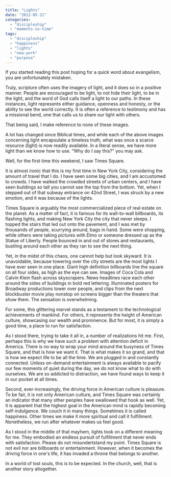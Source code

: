 ```yaml
---
title: "Lights"
date: "2012-05-21"
categories: 
  - "discipleship"
  - "moments-in-time"
tags: 
  - "discipleship"
  - "happiness"
  - "lights"
  - "new-york"
  - "purpose"
---
```


If you started reading this post hoping for a quick word about evangelism, you are unfortunately mistaken.

Truly, scripture often uses the imagery of light, and it does so in a positive manner. People are encouraged to be light, to not hide their light, to be in the light, and the word of God calls itself a light to our paths. In these instances, light represents either guidance, openness and honesty, or the ability to see the world correctly. It is often a reference to testimony and has a missional bend, one that calls us to share our light with others.

That being said, I make reference to none of these images.

A lot has changed since Biblical times, and while each of the above images concerning light encapsulate a timeless truth, what was once a scarce resource (light) is now readily available. In a literal sense, we have more light than we know how to use. "Why do I say this?" you may ask.

Well, for the first time this weekend, I saw Times Square.

It is almost ironic that this is my first time in New York City, considering the amount of travel that I do. I have seen some big cities, and I am accustomed to crowds. I have walked the crowded streets of urban centers, and I have seen buildings so tall you cannot see the top from the bottom. Yet, when I stepped out of that subway entrance on 42nd Street, I was struck by a new emotion, and it was because of the lights.

Times Square is arguably the most commercialized piece of real estate on the planet. As a matter of fact, it is famous for its wall-to-wall billboards, its flashing lights, and making New York City the city that never sleeps. I topped the stairs that led out onto the pavement, and I was met by thousands of people, scurrying around, bags in hand. Some were shopping, while others were taking pictures with Elmo or someone dressed up as the Statue of Liberty. People bounced in and out of stores and restaurants, bustling around each other as they ran to see the next thing.

Yet, in the midst of this chaos, one cannot help but look skyward. It is unavoidable, because towering over the city streets are the most lights I have ever seen in one place. Giant high definition billboards line the square on all four sides, as high as the eye can see. Images of Coca Cola and Calvin Klein flash across skyscrapers. News headlines race each other around the sides of buildings in bold red lettering. Illuminated posters for Broadway productions tower over people, and clips from the next blockbuster movie play nonstop on screens bigger than the theaters that show them. The sensation is overwhelming.

For some, this glittering marvel stands as a testament to the technological achievements of mankind. For others, it represents the height of American culture, showcasing our wealth and prominence. But for most, it is simply a good time, a place to run for satisfaction.

As I stood there, trying to take it all in, a number of realizations hit me. First, perhaps this is why we have such a problem with attention deficit in America. There is no way to wrap your mind around the busyness of Times Square, and that is how we want it. That is what makes it so grand, and that is how we expect life to be all the time. We are plugged in and constantly connected. Unless on-demand entertainment is always available to pacify our few moments of quiet during the day, we do not know what to do with ourselves. We are so addicted to distraction, we have found ways to keep it in our pocket at all times.

Second, ever-increasingly, the driving force in American culture is pleasure. To be fair, it is not only American culture, and Times Square was certainly an indicator that many other peoples have swallowed that hook as well. Yet, it is apparent that the highest goal in the American mind is rapidly becoming self-indulgence. We couch it in many things. Sometimes it is called happiness. Other times we make it more spiritual and call it fulfillment. Nonetheless, we run after whatever makes us feel good.

As I stood in the middle of that mayhem, lights took on a different meaning for me. They embodied an endless pursuit of fulfillment that never ends with satisfaction. Please do not misundertstand my point. Times Square is not evil nor are billboards or entertainment. However, when it becomes the driving force in one's life, it has invaded a throne that belongs to another.

In a world of lost souls, this is to be expected. In the church, well, that is another story altogether.
